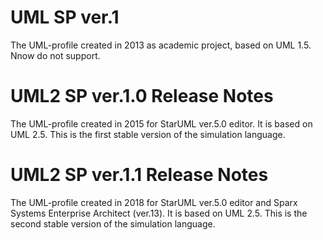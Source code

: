 # UML SP ver.1
The UML-profile created in 2013 as academic project, based on UML 1.5. Nnow do not support.

# UML2 SP ver.1.0 Release Notes
The UML-profile created in 2015 for StarUML ver.5.0 editor. It is based on UML 2.5. This is the first stable version of the simulation language.

# UML2 SP ver.1.1 Release Notes
The UML-profile created in 2018 for StarUML ver.5.0 editor and Sparx Systems Enterprise Architect (ver.13). It is based on UML 2.5. This is the second stable version of the simulation language.

